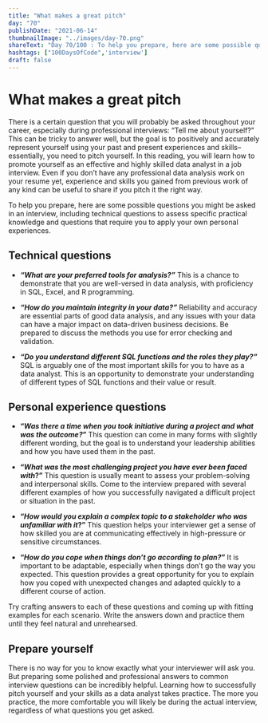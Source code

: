 ```yaml
---
title: "What makes a great pitch"
day: "70"
publishDate: "2021-06-14"
thumbnailImage: "../images/day-70.png"
shareText: "Day 70/100 : To help you prepare, here are some possible questions you might be asked in an interview, including technical questions to assess specific practical knowledge and questions that require you to apply your own personal experiences. "
hashtags: ["100DaysOfCode",'interview']
draft: false
---
```


# What makes a great pitch



There is a certain question that you will probably be asked throughout your career, especially during professional interviews: “Tell me about yourself?” This can be tricky to answer well, but the goal is to positively and accurately represent yourself using your past and present experiences and skills–essentially, you need to pitch yourself. In this reading, you will learn how to promote yourself as an effective and highly skilled data analyst in a job interview. Even if you don’t have any professional data analysis work on your resume yet, experience and skills you gained from previous work of any kind can be useful to share if you pitch it the right way. 

To help you prepare, here are some possible questions you might be asked in an interview, including technical questions to assess specific practical knowledge and questions that require you to apply your own personal experiences.

## Technical questions

- ***“What are your preferred tools for analysis?”***  This is a chance to demonstrate that you are well-versed in data analysis, with proficiency in SQL, Excel, and R programming.

- ***“How do you maintain integrity in your data?”***  Reliability and accuracy are essential parts of good data analysis, and any issues with your data can have a major impact on data-driven business decisions. Be prepared to discuss the methods you use for error checking and validation.

- ***“Do you understand different SQL functions and the roles they play?”***  SQL is arguably one of the most important skills for you to have as a data analyst. This is an opportunity to demonstrate your understanding of different types of SQL functions and their value or result.

## Personal experience questions

- **“*Was there a time when you took initiative during a project and what was the outcome?*”** This question can come in many forms with slightly different wording, but the goal is to understand your leadership abilities and how you have used them in the past. 

- **“*What was the most challenging project you have ever been faced with*?”** This question is usually meant to assess your problem-solving and interpersonal skills. Come to the interview prepared with several different examples of how you successfully navigated a difficult project or situation in the past. 

- **“*How would you explain a complex topic to a stakeholder who was unfamiliar with it*?”** This question helps your interviewer get a sense of how skilled you are at communicating effectively in high-pressure or sensitive circumstances.

- **“*How do you cope when things don’t go according to plan?*”** It is important to be adaptable, especially when things don’t go the way you expected. This question provides a great opportunity for you to explain how you coped with unexpected changes and adapted quickly to a different course of action.

Try crafting answers to each of these questions and coming up with fitting examples for each scenario. Write the answers down and practice them until they feel natural and unrehearsed. 

## Prepare yourself

There is no way for you to know exactly what your interviewer will ask you. But preparing some polished and professional answers to common interview questions can be incredibly helpful. Learning how to successfully pitch yourself and your skills as a data analyst takes practice. The more you practice, the more comfortable you will likely be during the actual interview, regardless of what questions you get asked. 